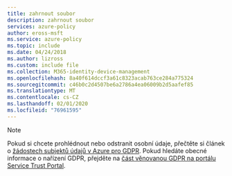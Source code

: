 ```yaml
---
title: zahrnout soubor
description: zahrnout soubor
services: azure-policy
author: eross-msft
ms.service: azure-policy
ms.topic: include
ms.date: 04/24/2018
ms.author: lizross
ms.custom: include file
ms.collection: M365-identity-device-management
ms.openlocfilehash: 8a40f614dccf3a61c8323acab763ce284a775324
ms.sourcegitcommit: c46b0c2d4507be6a2786a4ea06009b2d5aafef85
ms.translationtype: MT
ms.contentlocale: cs-CZ
ms.lasthandoff: 02/01/2020
ms.locfileid: "76961595"
---
```

>[!Note] 
>Pokud si chcete prohlédnout nebo odstranit osobní údaje, přečtěte si článek o [žádostech subjektů údajů v Azure pro GDPR](https://docs.microsoft.com/microsoft-365/compliance/gdpr-dsr-azure). Pokud hledáte obecné informace o nařízení GDPR, přejděte na [část věnovanou GDPR na portálu Service Trust Portal](https://servicetrust.microsoft.com/ViewPage/GDPRGetStarted).

